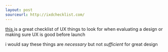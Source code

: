 ```yaml
---
layout: post
sourceurl: http://ixdchecklist.com/
---
```


<a href="http://ixdchecklist.com/" target="_blank">
this
</a>
is a great checklist of UX things to look for when evaluating a design or making
sure UX is good before launch

i would say these things are _necessary_ but not _sufficient_ for great design
